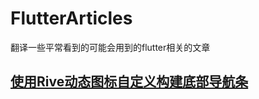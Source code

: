 # FlutterArticles
翻译一些平常看到的可能会用到的flutter相关的文章

## [使用Rive动态图标自定义构建底部导航条](./articles/使用Rive动态图标自定义构建底部导航条.md)